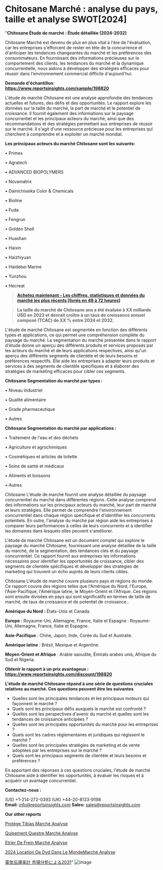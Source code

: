 # Chitosane Marché : analyse du pays, taille et analyse SWOT[2024]

"<strong>Chitosane Étude de marché : Étude détaillée (2024-2032)</strong>

Chitosane Marché est devenu de plus en plus vital à l'ère de l'évaluation, car les entreprises s'efforcent de rester en tête de la concurrence et d'anticiper les tendances changeantes du marché et les préférences des consommateurs. En fournissant des informations précieuses sur le comportement des clients, les tendances du marché et la dynamique concurrentielle, nous aidons à développer des stratégies efficaces pour réussir dans l'environnement commercial difficile d'aujourd'hui.

<strong>Demande d'échantillon: <a href=https://www.reportsinsights.com/sample/198820>https://www.reportsinsights.com/sample/198820</a></strong>

L'étude de marché Chitosane est une analyse approfondie des tendances actuelles et futures, des défis et des opportunités. Le rapport explore les données sur la taille du marché, la part de marché et le potentiel de croissance. Il fournit également des informations sur le paysage concurrentiel et les principaux acteurs du marché, ainsi que des recommandations et des stratégies permettant aux entreprises de réussir sur le marché. Il s'agit d'une ressource précieuse pour les entreprises qui cherchent à comprendre et à exploiter un marché mondial.

<strong>Les principaux acteurs du marché Chitosane sont les suivants:</strong>

• Primex

• Agratech

• ADVANCED BIOPOLYMERS

• Novamatrix

• Dainichiseika Color & Chemicals

• Bioline

• Fuda

• Fengrun

• Golden Shell

• Huashan

• Haixin

• Haizhiyuan

• Haidebei Marine

• Yunzhou

• Hecreat
<blockquote><a href=https://www.reportsinsights.com/buynow/198820><span style=text-decoration: underline;><strong>Achetez maintenant - Les chiffres, statistiques et données du marché les plus récents [livrés en 48 à 72 heures]</strong></span></a></blockquote>
<blockquote><span style=text-decoration: underline;><strong>La taille du marché de Chitosane ans a été évaluée à XX milliards USD en 2023 et devrait croître à un taux de croissance annuel composé (TCAC) de XX % entre 2024 et 2032.</strong></span></blockquote>
L'étude de marché Chitosane est segmentée en fonction des différents types et applications, ce qui permet une compréhension complète du paysage du marché. La segmentation du marché présentée dans le rapport d'étude donne un aperçu des différents produits et services proposés par les acteurs du marché et de leurs applications respectives, ainsi qu'un aperçu des différents segments de clientèle et de leurs besoins et préférences respectifs. Elle aide les entreprises à adapter leurs produits et services à des segments de clientèle spécifiques et à élaborer des stratégies de marketing efficaces pour cibler ces segments.

<strong>Chitosane Segmentation du marché par types :</strong>

• Niveau industriel

• Qualité alimentaire

• Grade pharmaceutique

• Autres

<strong>Chitosane Segmentation du marché par applications :</strong>

• Traitement de l'eau et des déchets

• Agriculture et agrochimiques

• Cosmétiques et articles de toilette

• Soins de santé et médicaux

• Aliments et boissons

• Autres

Chitosane L'étude de marché fournit une analyse détaillée du paysage concurrentiel du marché dans différentes régions. Cette analyse comprend des informations sur les principaux acteurs du marché, leur part de marché et leurs stratégies. Elle permet de comprendre l'environnement concurrentiel dans chaque région spécifique et d'identifier les concurrents potentiels. En outre, l'analyse du marché par région aide les entreprises à comparer leurs performances à celles de leurs concurrents et à identifier les domaines dans lesquels elles peuvent s'améliorer.

L'étude de marché Chitosane est un document complet qui explore le paysage du marché Chitosane, fournissant une analyse détaillée de la taille du marché, de la segmentation, des tendances clés et du paysage concurrentiel. Ce rapport fournit aux entreprises les informations nécessaires pour identifier les opportunités de croissance, cibler des segments de clientèle spécifiques et développer des stratégies de marketing qui trouvent un écho auprès de leurs clients cibles.

Chitosane L'étude de marché couvre plusieurs pays et régions du monde. Ce rapport couvre des régions telles que l'Amérique du Nord, l'Europe, l'Asie-Pacifique, l'Amérique latine, le Moyen-Orient et l'Afrique. Ces régions sont ensuite divisées en pays qui sont significatifs en termes de taille de marché, de taux de croissance et de potentiel de croissance..

<strong>Amérique du Nord :</strong> États-Unis et Canada.

<strong>Europe</strong> : Royaume-Uni, Allemagne, France, Italie et Espagne : Royaume-Uni, Allemagne, France, Italie et Espagne.

<strong>Asie-Pacifique</strong> : Chine, Japon, Inde, Corée du Sud et Australie.

<strong>Amérique latine</strong> : Brésil, Mexique et Argentine.

<strong>Moyen-Orient et Afrique</strong> : Arabie saoudite, Émirats arabes unis, Afrique du Sud et Nigeria.

<strong>Obtenir le rapport à un prix avantageux : <a href=https://www.reportsinsights.com/discount/198820>https://www.reportsinsights.com/discount/198820</a></strong>

<strong>L'étude de marché Chitosane répond à une série de questions cruciales relatives au marché. Ces questions peuvent être les suivantes</strong>
<ul>
  <li>Quelles sont les principales tendances et les principaux moteurs qui façonnent le marché ?</li>
  <li>Quels sont les principaux défis auxquels le marché est confronté ?</li>
  <li>Quelles sont les perspectives d'avenir du marché et quelles sont les tendances de croissance anticipées ?</li>
  <li>Quelles sont les principales opportunités du marché pour les entreprises ?</li>
  <li>Quels sont les cadres réglementaires et juridiques qui régissent le marché ?</li>
  <li>Quelles sont les principales stratégies de marketing et de vente adoptées par les entreprises sur le marché ?</li>
  <li>Quels sont les principaux segments de clientèle et leurs besoins et préférences ?</li>
</ul>
En apportant des réponses à ces questions cruciales, l'étude de marché Chitosane aide à identifier les opportunités, à évaluer les risques et à acquérir un avantage concurrentiel.

<strong>Contactez-nous :</strong>

(US) +1-214-272-0393
(UK) +44-20-8133-9198
<strong>Email:</strong> <a>info@reportsinsights.com</a>
<strong>Sales:</strong> <a>sales@reportsinsights.com</a>

<strong>Our other reports</strong>

<a href=https://fr.linkedin.com/pulse/protège-tibias-marché-analyse-perceptive-et-complète/>Protège Tibias Marché Analyse</a>

<a href=https://www.linkedin.com/pulse/%C3%A9quipement-%C3%A9questre-march%C3%A9-rapport-analyse-professionnelle-azgwc/>Quipement Questre Marché Analyse</a>

<a href=https://www.linkedin.com/pulse/etrier-de-frein-march%C3%A9-moteurs-contraintes-d%C3%A9fis-bcslf/>Etrier De Frein Marché Analyse</a>

<a href=https://www.linkedin.com/pulse/2024-location-de-dvd-dans-le-mondemarch%C3%A9-aper%C3%A7us-o8ecc/>2024 Location De Dvd Dans Le MondeMarché Analyse</a>

<a href=https://www.linkedin.com/pulse/電気伝導率計-市場2023topベンダーによる新しい調査-community-market-research/>電気伝導率計 市場分析による2031</a>"
![image](https://github.com/daminid12/RImarketexcellence/assets/158430485/3f56e570-6f6d-4415-ba17-021c307a67c5)
